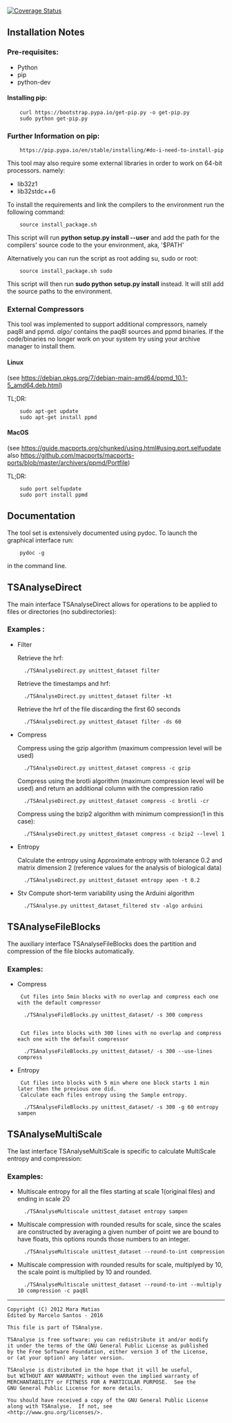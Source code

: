 [![Coverage Status](https://coveralls.io/repos/github/mefsantos/tsanalyse/badge.svg?branch=master)](https://coveralls.io/github/mefsantos/tsanalyse?branch=master)


## Installation Notes

### Pre-requisites:

* Python
* pip
* python-dev


#### Installing pip:

        curl https://bootstrap.pypa.io/get-pip.py -o get-pip.py
        sudo python get-pip.py

### Further Information on pip:

        https://pip.pypa.io/en/stable/installing/#do-i-need-to-install-pip


This tool may also require some external libraries in order to work on 64-bit processors. namely:

* lib32z1
* lib32stdc++6


To install the requirements and link the compilers to the environment run the following command:

        source install_package.sh

This script will run **python setup.py install --user** and add the path for the compilers' source code to the your environment, aka, '$PATH'

Alternatively you can run the script as root adding su, sudo or root:

        source install_package.sh sudo

This script will then run **sudo python setup.py install** instead. It will still add the source paths to the environment.

### External Compressors

This tool was implemented to support additional compressors, namely paq8l and ppmd. *algo/* contains the paq8l sources and ppmd binaries. If the code/binaries no longer work on your system try using your archive manager to install them. 

#### Linux
(see https://debian.pkgs.org/7/debian-main-amd64/ppmd_10.1-5_amd64.deb.html)

TL;DR:

        sudo apt-get update
        sudo apt-get install ppmd

#### MacOS
(see https://guide.macports.org/chunked/using.html#using.port.selfupdate
also https://github.com/macports/macports-ports/blob/master/archivers/ppmd/Portfile)

TL;DR:

        sudo port selfupdate
        sudo port install ppmd


## Documentation

The tool set is extensively documented using pydoc. To launch the graphical interface run:

        pydoc -g

in the command line.

## TSAnalyseDirect

The main interface TSAnalyseDirect allows for operations to be applied to files or directories (no subdirectories):


### Examples :


* Filter
     
    Retrieve the hrf:
        
        ./TSAnalyseDirect.py unittest_dataset filter
    
    Retrieve the timestamps and hrf:
        
        ./TSAnalyseDirect.py unittest_dataset filter -kt
    
    Retrieve the hrf of the file discarding the first 60 seconds
        
        ./TSAnalyseDirect.py unittest_dataset filter -ds 60


* Compress
     
    Compress using the gzip algorithm (maximum compression level will be used)
        
        ./TSAnalyseDirect.py unittest_dataset compress -c gzip

    Compress using the brotli algorithm (maximum compression level will be used) and return an additional column with
    the compression ratio

        ./TSAnalyseDirect.py unittest_dataset compress -c brotli -cr

    Compress using the bzip2 algorithm with minimum compression(1 in this case):
        
        ./TSAnalyseDirect.py unittest_dataset compress -c bzip2 --level 1


* Entropy
    
    Calculate the entropy using Approximate entropy with tolerance 0.2 and matrix
    dimension 2 (reference values for the analysis of biological data)
     
        ./TSAnalyseDirect.py unittest_dataset entropy apen -t 0.2

* Stv
	Compute short-term variability using the Arduini algorithm

		./TSAnalyse.py unittest_dataset_filtered stv -algo arduini

## TSAnalyseFileBlocks

The auxiliary interface TSAnalyseFileBlocks does the partition and compression of the file blocks
automatically.

### Examples:


* Compress

       Cut files into 5min blocks with no overlap and compress each one with the default compressor
        
        ./TSAnalyseFileBlocks.py unittest_dataset/ -s 300 compress
        
        
       Cut files into blocks with 300 lines with no overlap and compress each one with the default compressor
        
        ./TSAnalyseFileBlocks.py unittest_dataset/ -s 300 --use-lines compress


* Entropy
    
       Cut files into blocks with 5 min where one block starts 1 min later then the previous one did.
       Calculate each files entropy using the Sample entropy.
        
        ./TSAnalyseFileBlocks.py unittest_dataset/ -s 300 -g 60 entropy sampen


## TSAnalyseMultiScale

The last interface TSAnalyseMultiScale is specific to calculate MultiScale entropy and compression:

### Examples:

* Multiscale entropy for all the files starting at scale 1(original files) and ending in scale 20

        ./TSAnalyseMultiscale unittest_dataset entropy sampen

* Multiscale compression with rounded results for scale, since the scales are constructed
by averaging a given number of point we are bound to have floats, this options
rounds those numbers to an integer.

        ./TSAnalyseMultiscale unittest_dataset --round-to-int compression

* Multiscale compression with rounded results for scale, multiplyed by 10, the scale
point is multiplied by 10 and rounded.
    
        ./TSAnalyseMultiscale unittest_dataset --round-to-int --multiply 10 compression -c paq8l

_______________________________________________________________________________

    Copyright (C) 2012 Mara Matias
    Edited by Marcelo Santos - 2016

    This file is part of TSAnalyse.

    TSAnalyse is free software: you can redistribute it and/or modify
    it under the terms of the GNU General Public License as published
    by the Free Software Foundation, either version 3 of the License,
    or (at your option) any later version.

    TSAnalyse is distributed in the hope that it will be useful,
    but WITHOUT ANY WARRANTY; without even the implied warranty of
    MERCHANTABILITY or FITNESS FOR A PARTICULAR PURPOSE.  See the
    GNU General Public License for more details.

    You should have received a copy of the GNU General Public License
    along with TSAnalyse.  If not, see
    <http://www.gnu.org/licenses/>.
